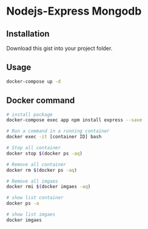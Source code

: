 
# Nodejs-Express Mongodb

## Installation

Download this gist into your project folder.

## Usage

```bash
docker-compose up -d
```

## Docker command

```bash
# install package
docker-compose exec app npm install express --save

# Run a command in a running container
docker exec -it [container ID] bash

# Stop all container
docker stop $(docker ps -aq)

# Remove all container
docker rm $(docker ps -aq)

# Remove all imgaes
docker rmi $(docker imgaes -aq)

# show list container
docker ps -a

# show list imgaes
docker imgaes
```